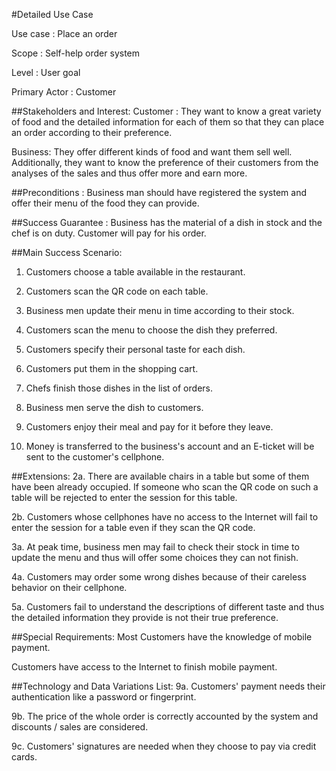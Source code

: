 #Detailed Use Case

Use case : Place an order

Scope : Self-help order system

Level : User goal

Primary Actor : Customer

##Stakeholders and Interest:
Customer : 
They want to know a great variety of food and the detailed information for each of them so that they can place an order according to their preference.

Business: 
They offer different kinds of food and want them sell well. Additionally, they want to know the preference of their customers from the analyses of the sales and thus offer more and earn more.

##Preconditions : 
Business man should have registered the system and offer their menu of the food they can provide.

##Success Guarantee :
Business has the material of a dish in stock and the chef is on duty.
Customer will pay for his order.

##Main Success Scenario:
1. Customers choose a table available in the restaurant.


2. Customers scan the QR code on each table.


3. Business men update their menu in time according to their stock.


4. Customers scan the menu to choose the dish they preferred.


5. Customers specify their personal taste for each dish.


6. Customers put them in the shopping cart.


7. Chefs finish those dishes in the list of orders.


8. Business men serve the dish to customers.


9. Customers enjoy their meal and pay for  it before they leave.


10. Money is transferred to the business's account and an E-ticket will be sent to the customer's cellphone.

##Extensions:
2a. There are available chairs in a table but some of them have been already occupied. If someone who scan the QR code on such a table will be rejected to enter the session for this table.

2b. Customers whose cellphones have no access to the Internet will fail to enter the session for a table even if they scan the QR code.

3a. At peak time, business men may fail to check their stock in time to update the menu and thus will offer some choices they can not finish.

4a. Customers may order some wrong dishes because of their careless behavior on their cellphone.

5a. Customers fail to understand the descriptions of different taste and thus the detailed information they provide is not their true preference.

##Special Requirements:
Most Customers have the knowledge of mobile payment.

Customers have access to the Internet to finish mobile payment.



##Technology and Data Variations List:
9a. Customers' payment needs their authentication like a password or fingerprint.

9b. The price of the whole order is correctly accounted by the system and discounts / sales are considered.

9c. Customers' signatures are needed when they choose to pay via credit cards.
 




